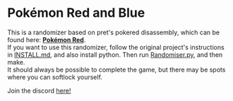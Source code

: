 # Pokémon Red and Blue

This is a randomizer based on pret's pokered disassembly, which can be found here: [**Pokémon Red**](https://github.com/pret/pokered).\
If you want to use this randomizer, follow the original project's instructions in [INSTALL.md](INSTALL.md), and also install python. Then run [Randomiser.py](python-rando/Randomiser.py), and then make.\
It should always be possible to complete the game, but there may be spots where you can softlock yourself.

Join the discord [here!](https://discord.gg/JSNzzQMUnJ)